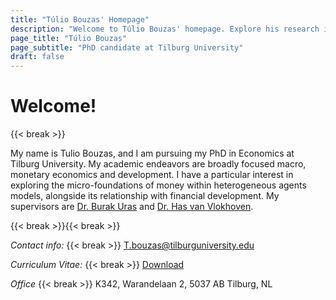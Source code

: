 ```yaml
---
title: "Túlio Bouzas' Homepage"
description: "Welcome to Túlio Bouzas' homepage. Explore his research in monetary, and development economics."
page_title: "Túlio Bouzas"
page_subtitle: "PhD candidate at Tilburg University"
draft: false
---
```


<!-- HOME CONTENTS -->

# Welcome!

{{< break >}}

My name is Tulio Bouzas, and I am pursuing my PhD in Economics at Tilburg University. My academic endeavors are broadly focused macro, monetary economics and development. I have a particular interest in exploring the micro-foundations of money within heterogeneous agents models, alongside its relationship with financial development. My supervisors are [Dr. Burak Uras](https://sites.google.com/site/burakruras/home?authuser=0) and
[Dr. Has van Vlokhoven](https://sites.google.com/site/hasvanvlokhoven/).

{{< break >}}{{< break >}}

*Contact info:* {{< break >}}
[T.bouzas@tilburguniversity.edu](mailto:T.bouzas@tilburguniversity.edu)

*Curriculum Vitae:* {{< break >}} 
[Download](/files/cv.pdf)

*Office* {{< break >}}
K342, Warandelaan 2, 5037 AB Tilburg, NL

